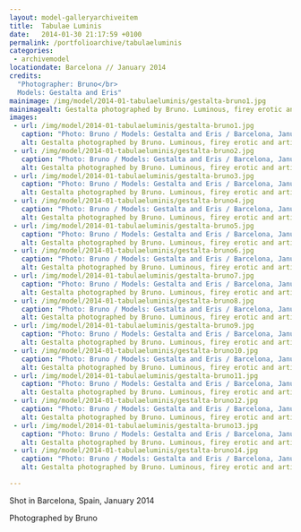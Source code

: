 ```yaml
---
layout: model-galleryarchiveitem
title:  Tabulae Luminis
date:   2014-01-30 21:17:59 +0100
permalink: /portfolioarchive/tabulaeluminis
categories:
 - archivemodel
locationdate: Barcelona // January 2014
credits:
  "Photographer: Bruno</br>
  Models: Gestalta and Eris"
mainimage: /img/model/2014-01-tabulaeluminis/gestalta-bruno1.jpg
mainimagealt: Gestalta photographed by Bruno. Luminous, firey erotic and artistic nude image
images:
 - url: /img/model/2014-01-tabulaeluminis/gestalta-bruno1.jpg
   caption: "Photo: Bruno / Models: Gestalta and Eris / Barcelona, January 2014"
   alt: Gestalta photographed by Bruno. Luminous, firey erotic and artistic nude image
 - url: /img/model/2014-01-tabulaeluminis/gestalta-bruno2.jpg
   caption: "Photo: Bruno / Models: Gestalta and Eris / Barcelona, January 2014"
   alt: Gestalta photographed by Bruno. Luminous, firey erotic and artistic nude image
 - url: /img/model/2014-01-tabulaeluminis/gestalta-bruno3.jpg
   caption: "Photo: Bruno / Models: Gestalta and Eris / Barcelona, January 2014"
   alt: Gestalta photographed by Bruno. Luminous, firey erotic and artistic nude image
 - url: /img/model/2014-01-tabulaeluminis/gestalta-bruno4.jpg
   caption: "Photo: Bruno / Models: Gestalta and Eris / Barcelona, January 2014"
   alt: Gestalta photographed by Bruno. Luminous, firey erotic and artistic nude image
 - url: /img/model/2014-01-tabulaeluminis/gestalta-bruno5.jpg
   caption: "Photo: Bruno / Models: Gestalta and Eris / Barcelona, January 2014"
   alt: Gestalta photographed by Bruno. Luminous, firey erotic and artistic nude image
 - url: /img/model/2014-01-tabulaeluminis/gestalta-bruno6.jpg
   caption: "Photo: Bruno / Models: Gestalta and Eris / Barcelona, January 2014"
   alt: Gestalta photographed by Bruno. Luminous, firey erotic and artistic nude image
 - url: /img/model/2014-01-tabulaeluminis/gestalta-bruno7.jpg
   caption: "Photo: Bruno / Models: Gestalta and Eris / Barcelona, January 2014"
   alt: Gestalta photographed by Bruno. Luminous, firey erotic and artistic nude image
 - url: /img/model/2014-01-tabulaeluminis/gestalta-bruno8.jpg
   caption: "Photo: Bruno / Models: Gestalta and Eris / Barcelona, January 2014"
   alt: Gestalta photographed by Bruno. Luminous, firey erotic and artistic nude image
 - url: /img/model/2014-01-tabulaeluminis/gestalta-bruno9.jpg
   caption: "Photo: Bruno / Models: Gestalta and Eris / Barcelona, January 2014"
   alt: Gestalta photographed by Bruno. Luminous, firey erotic and artistic nude image
 - url: /img/model/2014-01-tabulaeluminis/gestalta-bruno10.jpg
   caption: "Photo: Bruno / Models: Gestalta and Eris / Barcelona, January 2014"
   alt: Gestalta photographed by Bruno. Luminous, firey erotic and artistic nude image
 - url: /img/model/2014-01-tabulaeluminis/gestalta-bruno11.jpg
   caption: "Photo: Bruno / Models: Gestalta and Eris / Barcelona, January 2014"
   alt: Gestalta photographed by Bruno. Luminous, firey erotic and artistic nude image
 - url: /img/model/2014-01-tabulaeluminis/gestalta-bruno12.jpg
   caption: "Photo: Bruno / Models: Gestalta and Eris / Barcelona, January 2014"
   alt: Gestalta photographed by Bruno. Luminous, firey erotic and artistic nude image
 - url: /img/model/2014-01-tabulaeluminis/gestalta-bruno13.jpg
   caption: "Photo: Bruno / Models: Gestalta and Eris / Barcelona, January 2014"
   alt: Gestalta photographed by Bruno. Luminous, firey erotic and artistic nude image
 - url: /img/model/2014-01-tabulaeluminis/gestalta-bruno14.jpg
   caption: "Photo: Bruno / Models: Gestalta and Eris / Barcelona, January 2014"
   alt: Gestalta photographed by Bruno. Luminous, firey erotic and artistic nude image

---
```

Shot in Barcelona, Spain, January 2014

Photographed by Bruno
